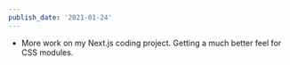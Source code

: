 ```yaml
---
publish_date: '2021-01-24'
---
```


- More work on my Next.js coding project. Getting a much better feel for CSS modules.
